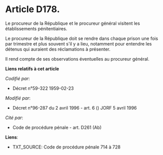 # Article D178.

Le procureur de la République et le procureur général visitent les établissements pénitentiaires.

Le procureur de la République doit se rendre dans chaque prison une fois par trimestre et plus souvent s'il y a lieu,
notamment pour entendre les détenus qui auraient des réclamations à présenter.

Il rend compte de ses observations éventuelles au procureur général.

**Liens relatifs à cet article**

_Codifié par_:

  - Décret n°59-322 1959-02-23

_Modifié par_:

  - Décret n°96-287 du 2 avril 1996 - art. 6 () JORF 5 avril 1996

_Cité par_:

  - Code de procédure pénale - art. D261 (Ab)

**Liens**:

  - TXT_SOURCE: Code de procédure pénale 714 à 728
